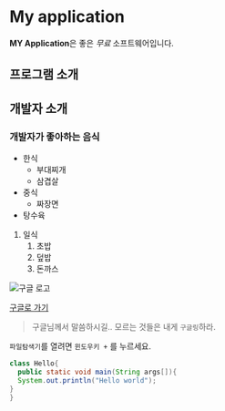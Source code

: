 # My application
**MY Application**은 좋은 *무료* 소프트웨어입니다.

## 프로그램 소개

## 개발자 소개

### 개발자가 좋아하는 음식
*  한식
   * 부대찌개
   * 삼겹살
*  중식
   * 짜장면
  * 탕수육
1.  일식
    1. 초밥
    2. 덮밥
    3. 돈까스

![구글 로고](https://upload.wikimedia.org/wikipedia/commons/thumb/a/aa/Logo_Google_2013_Official.svg/1280px-Logo_Google_2013_Official.svg.png)

[구글로 가기](https://www.google.co.kr/)

>구글님께서 말씀하시길..
>모르는 것들은 내게 `구글링`하라.

`파일탐색기`를 열려면 `윈도우키 +` 를 누르세요.

```java
class Hello{
  public static void main(String args[]){
  System.out.println("Hello world");
}
}
```
